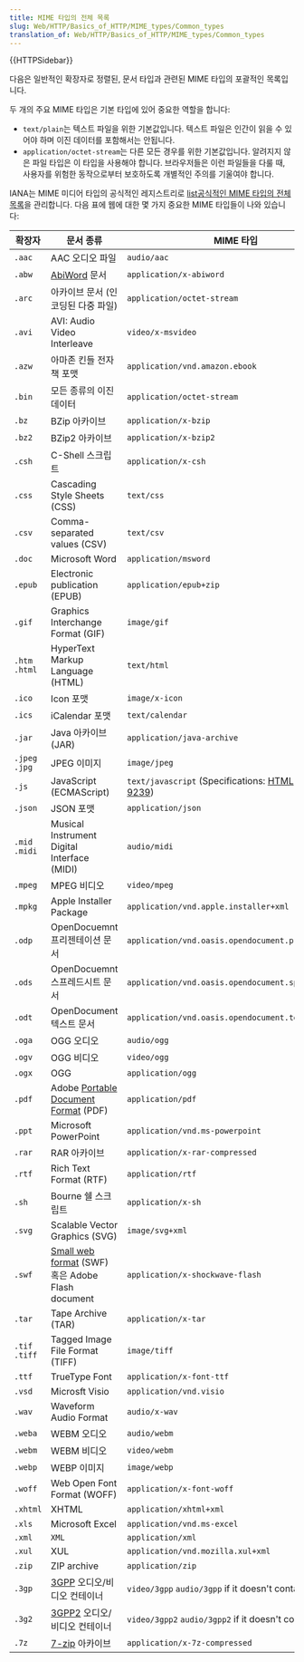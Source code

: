 ```yaml
---
title: MIME 타입의 전체 목록
slug: Web/HTTP/Basics_of_HTTP/MIME_types/Common_types
translation_of: Web/HTTP/Basics_of_HTTP/MIME_types/Common_types
---
```


{{HTTPSidebar}}

다음은 일반적인 확장자로 정렬된, 문서 타입과 관련된 MIME 타입의 포괄적인 목록입니다.

두 개의 주요 MIME 타입은 기본 타입에 있어 중요한 역할을 합니다:

- `text/plain`는 텍스트 파일을 위한 기본값입니다. 텍스트 파일은 인간이 읽을 수 있어야 하며 이진 데이터를 포함해서는 안됩니다.
- `application/octet-stream`는 다른 모든 경우를 위한 기본값입니다. 알려지지 않은 파일 타입은 이 타입을 사용해야 합니다. 브라우저들은 이런 파일들을 다룰 때, 사용자를 위험한 동작으로부터 보호하도록 개별적인 주의를 기울여야 합니다.

IANA는 MIME 미디어 타입의 공식적인 레지스트리로 [list공식적인 MIME 타입의 전체 목록](http://www.iana.org/assignments/media-types/media-types.xhtml)을 관리합니다. 다음 표에 웹에 대한 몇 가지 중요한 MIME 타입들이 나와 있습니다:

| 확장자         | 문서 종류                                                                                              | MIME 타입                                                                                                                                                     |
| -------------- | ------------------------------------------------------------------------------------------------------ | ------------------------------------------------------------------------------------------------------------------------------------------------------------- |
| `.aac`         | AAC 오디오 파일                                                                                        | `audio/aac`                                                                                                                                                   |
| `.abw`         | [AbiWord](https://en.wikipedia.org/wiki/AbiWord) 문서                                                  | `application/x-abiword`                                                                                                                                       |
| `.arc`         | 아카이브 문서 (인코딩된 다중 파일)                                                                     | `application/octet-stream`                                                                                                                                    |
| `.avi`         | AVI: Audio Video Interleave                                                                            | `video/x-msvideo`                                                                                                                                             |
| `.azw`         | 아마존 킨들 전자책 포맷                                                                                | `application/vnd.amazon.ebook`                                                                                                                                |
| `.bin`         | 모든 종류의 이진 데이터                                                                                | `application/octet-stream`                                                                                                                                    |
| `.bz`          | BZip 아카이브                                                                                          | `application/x-bzip`                                                                                                                                          |
| `.bz2`         | BZip2 아카이브                                                                                         | `application/x-bzip2`                                                                                                                                         |
| `.csh`         | C-Shell 스크립트                                                                                       | `application/x-csh`                                                                                                                                           |
| `.css`         | Cascading Style Sheets (CSS)                                                                           | `text/css`                                                                                                                                                    |
| `.csv`         | Comma-separated values (CSV)                                                                           | `text/csv`                                                                                                                                                    |
| `.doc`         | Microsoft Word                                                                                         | `application/msword`                                                                                                                                          |
| `.epub`        | Electronic publication (EPUB)                                                                          | `application/epub+zip`                                                                                                                                        |
| `.gif`         | Graphics Interchange Format (GIF)                                                                      | `image/gif`                                                                                                                                                   |
| `.htm .html`   | HyperText Markup Language (HTML)                                                                       | `text/html`                                                                                                                                                   |
| `.ico`         | Icon 포맷                                                                                              | `image/x-icon`                                                                                                                                                |
| `.ics`         | iCalendar 포맷                                                                                         | `text/calendar`                                                                                                                                               |
| `.jar`         | Java 아카이브 (JAR)                                                                                    | `application/java-archive`                                                                                                                                    |
| `.jpeg` `.jpg` | JPEG 이미지                                                                                            | `image/jpeg`                                                                                                                                                  |
| `.js`          | JavaScript (ECMAScript)                                                                                | `text/javascript` (Specifications: [HTML](https://html.spec.whatwg.org/multipage/#scriptingLanguages) and [RFC 9239](https://www.rfc-editor.org/rfc/rfc9239)) |
| `.json`        | JSON 포맷                                                                                              | `application/json`                                                                                                                                            |
| `.mid` `.midi` | Musical Instrument Digital Interface (MIDI)                                                            | `audio/midi`                                                                                                                                                  |
| `.mpeg`        | MPEG 비디오                                                                                            | `video/mpeg`                                                                                                                                                  |
| `.mpkg`        | Apple Installer Package                                                                                | `application/vnd.apple.installer+xml`                                                                                                                         |
| `.odp`         | OpenDocuemnt 프리젠테이션 문서                                                                         | `application/vnd.oasis.opendocument.presentation`                                                                                                             |
| `.ods`         | OpenDocuemnt 스프레드시트 문서                                                                         | `application/vnd.oasis.opendocument.spreadsheet`                                                                                                              |
| `.odt`         | OpenDocument 텍스트 문서                                                                               | `application/vnd.oasis.opendocument.text`                                                                                                                     |
| `.oga`         | OGG 오디오                                                                                             | `audio/ogg`                                                                                                                                                   |
| `.ogv`         | OGG 비디오                                                                                             | `video/ogg`                                                                                                                                                   |
| `.ogx`         | OGG                                                                                                    | `application/ogg`                                                                                                                                             |
| `.pdf`         | Adobe [Portable Document Format](https://acrobat.adobe.com/us/en/why-adobe/about-adobe-pdf.html) (PDF) | `application/pdf`                                                                                                                                             |
| `.ppt`         | Microsoft PowerPoint                                                                                   | `application/vnd.ms-powerpoint`                                                                                                                               |
| `.rar`         | RAR 아카이브                                                                                           | `application/x-rar-compressed`                                                                                                                                |
| `.rtf`         | Rich Text Format (RTF)                                                                                 | `application/rtf`                                                                                                                                             |
| `.sh`          | Bourne 쉘 스크립트                                                                                     | `application/x-sh`                                                                                                                                            |
| `.svg`         | Scalable Vector Graphics (SVG)                                                                         | `image/svg+xml`                                                                                                                                               |
| `.swf`         | [Small web format](https://en.wikipedia.org/wiki/SWF) (SWF) 혹은 Adobe Flash document                  | `application/x-shockwave-flash`                                                                                                                               |
| `.tar`         | Tape Archive (TAR)                                                                                     | `application/x-tar`                                                                                                                                           |
| `.tif .tiff`   | Tagged Image File Format (TIFF)                                                                        | `image/tiff`                                                                                                                                                  |
| `.ttf`         | TrueType Font                                                                                          | `application/x-font-ttf`                                                                                                                                      |
| `.vsd`         | Microsft Visio                                                                                         | `application/vnd.visio`                                                                                                                                       |
| `.wav`         | Waveform Audio Format                                                                                  | `audio/x-wav`                                                                                                                                                 |
| `.weba`        | WEBM 오디오                                                                                            | `audio/webm`                                                                                                                                                  |
| `.webm`        | WEBM 비디오                                                                                            | `video/webm`                                                                                                                                                  |
| `.webp`        | WEBP 이미지                                                                                            | `image/webp`                                                                                                                                                  |
| `.woff`        | Web Open Font Format (WOFF)                                                                            | `application/x-font-woff`                                                                                                                                     |
| `.xhtml`       | XHTML                                                                                                  | `application/xhtml+xml`                                                                                                                                       |
| `.xls`         | Microsoft Excel                                                                                        | `application/vnd.ms-excel`                                                                                                                                    |
| `.xml`         | `XML`                                                                                                  | `application/xml`                                                                                                                                             |
| `.xul`         | XUL                                                                                                    | `application/vnd.mozilla.xul+xml`                                                                                                                             |
| `.zip`         | ZIP archive                                                                                            | `application/zip`                                                                                                                                             |
| `.3gp`         | [3GPP](https://en.wikipedia.org/wiki/3GP_and_3G2) 오디오/비디오 컨테이너                               | `video/3gpp` `audio/3gpp` if it doesn't contain video                                                                                                         |
| `.3g2`         | [3GPP2](https://en.wikipedia.org/wiki/3GP_and_3G2) 오디오/비디오 컨테이너                              | `video/3gpp2` `audio/3gpp2` if it doesn't contain video                                                                                                       |
| `.7z`          | [7-zip](https://en.wikipedia.org/wiki/7-Zip) 아카이브                                                  | `application/x-7z-compressed`                                                                                                                                 |
